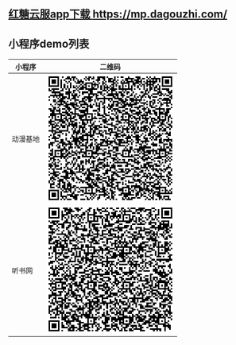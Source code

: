 
## [红糖云服app下载 https://mp.dagouzhi.com/ ](https://mp.dagouzhi.com/)

## 小程序demo列表
| 小程序  | 二维码 |
| ------------- | ------------- |
| 动漫基地  | ![小程序码](./animation_996/qrcode.png) |
| 听书网  | ![小程序码](./ting_996/qrcode.png) |
